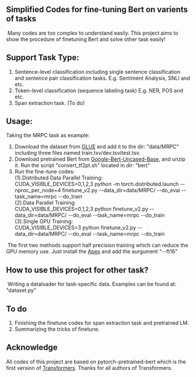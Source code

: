 ## Simplified Codes for fine-tuning Bert on varients of tasks
​    Many codes are too complex to understand easily. This project aims to show the procedure of finetuning Bert and solve other task easily! 

## Support Task Type:
1. Sentence-level classification including single sentence classification and sentence pair classification tasks.
   		E.g. Sentiment Analysis, SNLI and  etc.
2. Token-level classification (sequence labeling task)
   		E.g. NER, POS and etc.
3. Span extraction task. (To do)

## Usage:
  Taking the MRPC task as example:
1. Download the dataset from [GLUE](https://gluebenchmark.com/) and add it to the dir: "data/MRPC" including three files named train.tsv/dev.tsv/test.tsv.
2. Download pretrained Bert from [Google-Bert-Uncased-Base](https://github.com/google-research/bert), and unzip it. Run the script "convert_tf2pt.sh" located in dir: "bert"
3. Run the fine-tune codes:  
   (1).Distributed Data Parallel Training:  
       CUDA_VISIBLE_DEVICES=0,1,2,3 python -m torch.distributed.launch --nproc_per_node=4 finetune_v2.py --data_dir=data/MRPC/ --do_eval --task_name=mrpc --do_train  
   (2).Data Parallel Training:  
   CUDA_VISIBLE_DEVICES=0,1,2,3 python finetune_v2.py --data_dir=data/MRPC/ --do_eval --task_name=mrpc --do_train  
   (3).Single GPU Training:  
   CUDA_VISIBLE_DEVICES=3 python finetune_v2.py --data_dir=data/MRPC/ --do_eval --task_name=mrpc --do_train  

​    The first two methods support half precision training which can reduce the GPU memory use. Just install the [Apex](https://github.com/NVIDIA/apex) and add the aurgument "--ft16"

## How to use this project for other task?
​    Writing a dataloader for task-specific data. Examples can be found at: "dataset.py"

## To do
1. Finishing the finetune codes for span extraction task and pretrained LM.
2. Summarizing the tricks of finetune.

## Acknowledge
All codes of this project are based on pytorch-pretrained-bert which is the first version of [Transformers](https://github.com/huggingface/transformers). Thanks for all authors of Transformers. 

